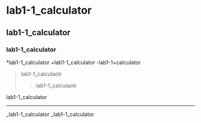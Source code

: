 # lab1-1_calculator
## lab1-1_calculator
### lab1-1_calculator
*lab1-1_calculator
  +lab1-1_calculator
      -lab1-1+calculator

>lab1-1_calculaotr
>> lab1-1_calculaotr

  lab1-1_calculator

<hr/>

_lab1-1_calculator
_lab1-1_calculator

